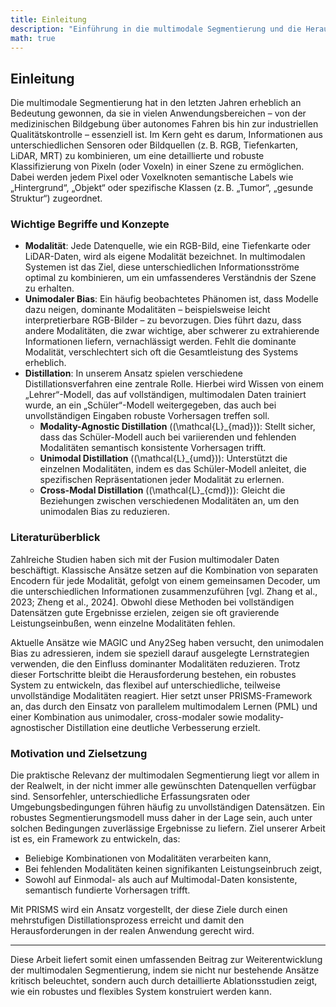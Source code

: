 ```yaml
---
title: Einleitung
description: "Einführung in die multimodale Segmentierung und die Herausforderungen bei unvollständigen Daten."
math: true
---
```


## Einleitung

Die multimodale Segmentierung hat in den letzten Jahren erheblich an Bedeutung gewonnen, da sie in vielen Anwendungsbereichen – von der medizinischen Bildgebung über autonomes Fahren bis hin zur industriellen Qualitätskontrolle – essenziell ist. Im Kern geht es darum, Informationen aus unterschiedlichen Sensoren oder Bildquellen (z. B. RGB, Tiefenkarten, LiDAR, MRT) zu kombinieren, um eine detaillierte und robuste Klassifizierung von Pixeln (oder Voxeln) in einer Szene zu ermöglichen. Dabei werden jedem Pixel oder Voxelknoten semantische Labels wie „Hintergrund“, „Objekt“ oder spezifische Klassen (z. B. „Tumor“, „gesunde Struktur“) zugeordnet.

### Wichtige Begriffe und Konzepte

- **Modalität**: Jede Datenquelle, wie ein RGB-Bild, eine Tiefenkarte oder LiDAR-Daten, wird als eigene Modalität bezeichnet. In multimodalen Systemen ist das Ziel, diese unterschiedlichen Informationsströme optimal zu kombinieren, um ein umfassenderes Verständnis der Szene zu erhalten.
- **Unimodaler Bias**: Ein häufig beobachtetes Phänomen ist, dass Modelle dazu neigen, dominante Modalitäten – beispielsweise leicht interpretierbare RGB-Bilder – zu bevorzugen. Dies führt dazu, dass andere Modalitäten, die zwar wichtige, aber schwerer zu extrahierende Informationen liefern, vernachlässigt werden. Fehlt die dominante Modalität, verschlechtert sich oft die Gesamtleistung des Systems erheblich.
- **Distillation**: In unserem Ansatz spielen verschiedene Distillationsverfahren eine zentrale Rolle. Hierbei wird Wissen von einem „Lehrer“-Modell, das auf vollständigen, multimodalen Daten trainiert wurde, an ein „Schüler“-Modell weitergegeben, das auch bei unvollständigen Eingaben robuste Vorhersagen treffen soll.
  - **Modality-Agnostic Distillation** (\(\mathcal{L}_{mad}\)): Stellt sicher, dass das Schüler-Modell auch bei variierenden und fehlenden Modalitäten semantisch konsistente Vorhersagen trifft.
  - **Unimodal Distillation** (\(\mathcal{L}_{umd}\)): Unterstützt die einzelnen Modalitäten, indem es das Schüler-Modell anleitet, die spezifischen Repräsentationen jeder Modalität zu erlernen.
  - **Cross-Modal Distillation** (\(\mathcal{L}_{cmd}\)): Gleicht die Beziehungen zwischen verschiedenen Modalitäten an, um den unimodalen Bias zu reduzieren.

### Literaturüberblick

Zahlreiche Studien haben sich mit der Fusion multimodaler Daten beschäftigt. Klassische Ansätze setzen auf die Kombination von separaten Encodern für jede Modalität, gefolgt von einem gemeinsamen Decoder, um die unterschiedlichen Informationen zusammenzuführen [vgl. Zhang et al., 2023; Zheng et al., 2024]. Obwohl diese Methoden bei vollständigen Datensätzen gute Ergebnisse erzielen, zeigen sie oft gravierende Leistungseinbußen, wenn einzelne Modalitäten fehlen.

Aktuelle Ansätze wie MAGIC und Any2Seg haben versucht, den unimodalen Bias zu adressieren, indem sie speziell darauf ausgelegte Lernstrategien verwenden, die den Einfluss dominanter Modalitäten reduzieren. Trotz dieser Fortschritte bleibt die Herausforderung bestehen, ein robustes System zu entwickeln, das flexibel auf unterschiedliche, teilweise unvollständige Modalitäten reagiert. Hier setzt unser PRISMS-Framework an, das durch den Einsatz von parallelem multimodalem Lernen (PML) und einer Kombination aus unimodaler, cross-modaler sowie modality-agnostischer Distillation eine deutliche Verbesserung erzielt.

### Motivation und Zielsetzung

Die praktische Relevanz der multimodalen Segmentierung liegt vor allem in der Realwelt, in der nicht immer alle gewünschten Datenquellen verfügbar sind. Sensorfehler, unterschiedliche Erfassungsraten oder Umgebungsbedingungen führen häufig zu unvollständigen Datensätzen. Ein robustes Segmentierungsmodell muss daher in der Lage sein, auch unter solchen Bedingungen zuverlässige Ergebnisse zu liefern. Ziel unserer Arbeit ist es, ein Framework zu entwickeln, das:
- Beliebige Kombinationen von Modalitäten verarbeiten kann,
- Bei fehlenden Modalitäten keinen signifikanten Leistungseinbruch zeigt,
- Sowohl auf Einmodal- als auch auf Multimodal-Daten konsistente, semantisch fundierte Vorhersagen trifft.

Mit PRISMS wird ein Ansatz vorgestellt, der diese Ziele durch einen mehrstufigen Distillationsprozess erreicht und damit den Herausforderungen in der realen Anwendung gerecht wird.

---

Diese Arbeit liefert somit einen umfassenden Beitrag zur Weiterentwicklung der multimodalen Segmentierung, indem sie nicht nur bestehende Ansätze kritisch beleuchtet, sondern auch durch detaillierte Ablationsstudien zeigt, wie ein robustes und flexibles System konstruiert werden kann.